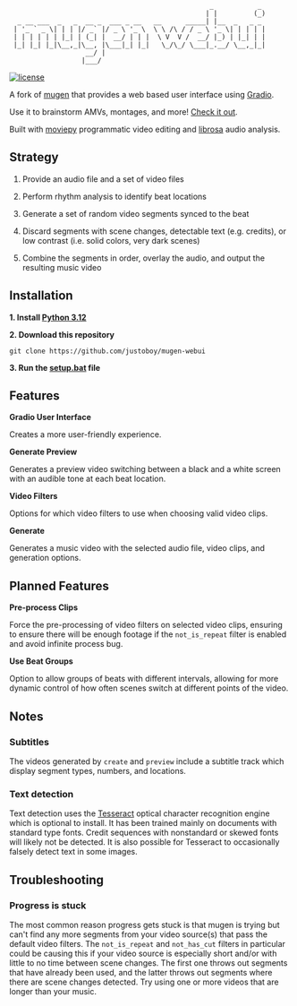 ```
                                                  _           _ 
                                                 | |         (_)
  _ __ ___  _   _  __ _  ___ _ __   __      _____| |__  _   _ _ 
 | '_ ` _ \| | | |/ _` |/ _ \ '_ \  \ \ /\ / / _ \ '_ \| | | | |
 | | | | | | |_| | (_| |  __/ | | |  \ V  V /  __/ |_) | |_| | |
 |_| |_| |_|\__,_|\__, |\___|_| |_|   \_/\_/ \___|_.__/ \__,_|_|
                   __/ |                                        
                  |___/                                         
```

[![license](https://img.shields.io/github/license/justoboy/mugen-webui?color=blue)](https://github.com/justoboy/mugen-webui/blob/master/LICENSE)

A fork of [mugen](https://github.com/scherroman/mugen) that provides a web based user interface using [Gradio](https://www.gradio.app).

Use it to brainstorm AMVs, montages, and more! [Check it out](https://youtu.be/ZlTR6XULe5M).

Built with [moviepy](https://github.com/Zulko/moviepy) programmatic video editing and [librosa](https://github.com/librosa/librosa) audio analysis.

## Strategy

1. Provide an audio file and a set of video files

2. Perform rhythm analysis to identify beat locations

3. Generate a set of random video segments synced to the beat

4. Discard segments with scene changes, detectable text (e.g. credits), or low contrast (i.e. solid colors, very dark scenes)

5. Combine the segments in order, overlay the audio, and output the resulting music video

## Installation

**1. Install [Python 3.12](https://www.python.org/downloads/)**


**2. Download this repository**

```
git clone https://github.com/justoboy/mugen-webui
```

**3. Run the [setup.bat](https://github.com/justoboy/mugen-webui/blob/master/setup.bat) file**

## Features

**Gradio User Interface**

Creates a more user-friendly experience.

**Generate Preview**

Generates a preview video switching between a black and a white screen with an audible tone at each beat location.

**Video Filters**

Options for which video filters to use when choosing valid video clips.

**Generate**

Generates a music video with the selected audio file, video clips, and generation options.

## Planned Features

**Pre-process Clips**

Force the pre-processing of video filters on selected video clips, ensuring to ensure there will be enough footage if the `not_is_repeat` filter is enabled and avoid infinite process bug.

**Use Beat Groups**

Option to allow groups of beats with different intervals, allowing for more dynamic control of how often scenes switch at different points of the video.

## Notes

### Subtitles

The videos generated by `create` and `preview` include a subtitle track which display segment types, numbers, and locations.

### Text detection

Text detection uses the [Tesseract](https://github.com/tesseract-ocr/tesseract) optical character recognition engine which is optional to install. It has been trained mainly on documents with standard type fonts. Credit sequences with nonstandard or skewed fonts will likely not be detected. It is also possible for Tesseract to occasionally falsely detect text in some images.

## Troubleshooting

### Progress is stuck

The most common reason progress gets stuck is that mugen is trying but can't find any more segments from your video source(s) that pass the default video filters. The `not_is_repeat` and `not_has_cut` filters in particular could be causing this if your video source is especially short and/or with little to no time between scene changes. The first one throws out segments that have already been used, and the latter throws out segments where there are scene changes detected. Try using one or more videos that are longer than your music.
